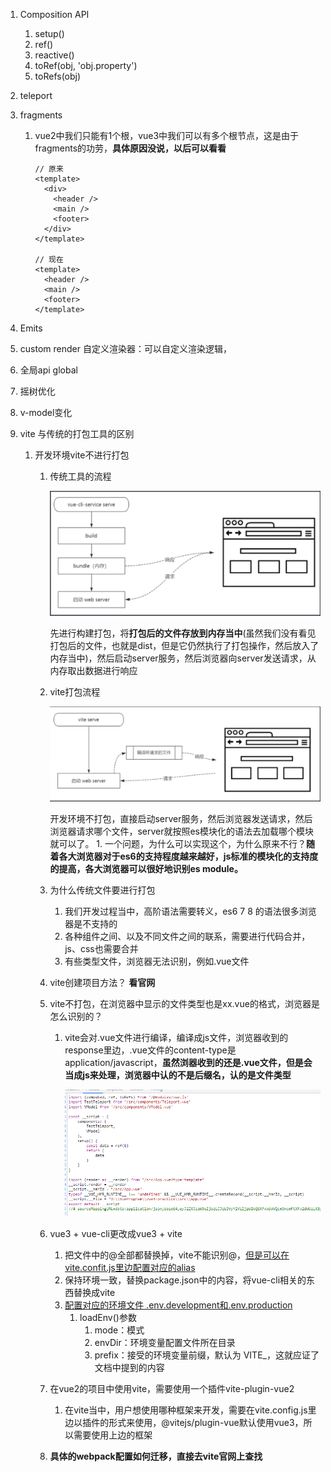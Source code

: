 1. Composition API
   1. setup()
   2. ref()
   3. reactive()
   4. toRef(obj, 'obj.property')
   5. toRefs(obj)
2. teleport
3. fragments
   1. vue2中我们只能有1个根，vue3中我们可以有多个根节点，这是由于fragments的功劳，**具体原因没说，以后可以看看**

        ```
        // 原来
        <template>
          <div>
            <header />
            <main />
            <footer>
          </div>
        </template>

        // 现在
        <template>
          <header />
          <main />
          <footer>
        </template>
        ```

4. Emits
5. custom render 自定义渲染器：可以自定义渲染逻辑，
6. 全局api global
7. 摇树优化
8. v-model变化
9. vite 与传统的打包工具的区别
   1.  开发环境vite不进行打包
       1.  传统工具的流程

            ![传统打包流程](../img/webpack/传统打包流程.png)

            先进行构建打包，将**打包后的文件存放到内存当中**(虽然我们没有看见打包后的文件，也就是dist，但是它仍然执行了打包操作，然后放入了内存当中)，然后启动server服务，然后浏览器向server发送请求，从内存取出数据进行响应

       2.  vite打包流程

            ![vite打包流程](../img/webpack/vite打包流程.png)

            开发环境不打包，直接启动server服务，然后浏览器发送请求，然后浏览器请求哪个文件，server就按照es模块化的语法去加载哪个模块就可以了。
               1. 一个问题，为什么可以实现这个，为什么原来不行？**随着各大浏览器对于es6的支持程度越来越好，js标准的模块化的支持度的提高，各大浏览器可以很好地识别es module。**

       3.  为什么传统文件要进行打包
           1.  我们开发过程当中，高阶语法需要转义，es6 7 8 的语法很多浏览器是不支持的
           2.  各种组件之间、以及不同文件之间的联系，需要进行代码合并，js、css也需要合并
           3.  有些类型文件，浏览器无法识别，例如.vue文件

       4.  vite创建项目方法？ **看官网**
       5.  vite不打包，在浏览器中显示的文件类型也是xx.vue的格式，浏览器是怎么识别的？
           1.  vite会对.vue文件进行编译，编译成js文件，浏览器收到的response里边，.vue文件的content-type是application/javascript，**虽然浏器收到的还是.vue文件，但是会当成js来处理，浏览器中认的不是后缀名，认的是文件类型**

                ![vite编译后的vue文件](../img/webpack/vite编译后的vue文件.png)

       6.  vue3 + vue-cli更改成vue3 + vite
           1.  把文件中的@全部都替换掉，vite不能识别@，[但是可以在vite.confit.js里边配置对应的alias](https://juejin.cn/post/7017701897662365709)
           2.  保持环境一致，替换package.json中的内容，将vue-cli相关的东西替换成vite
           3.  [配置对应的环境文件 .env.development和.env.production](https://www.cnblogs.com/yuarvin/p/15719657.html)
               1.  loadEnv()参数
                   1.  mode：模式
                   2.  envDir：环境变量配置文件所在目录
                   3.  prefix：接受的环境变量前缀，默认为 VITE_，这就应证了文档中提到的内容
       7.  在vue2的项目中使用vite，需要使用一个插件vite-plugin-vue2
           1.  在vite当中，用户想使用哪种框架来开发，需要在vite.config.js里边以插件的形式来使用，@vitejs/plugin-vue默认使用vue3，所以需要使用上边的框架
       8.  **具体的webpack配置如何迁移，直接去vite官网上查找**